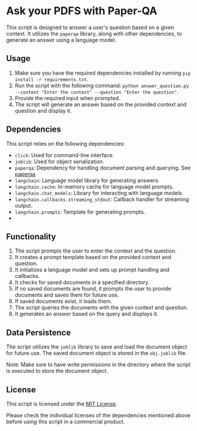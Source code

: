 # Ask your PDFS with Paper-QA

This script is designed to answer a user's question based on a given context. It utilizes the `paperqa` library, along with other dependencies, to generate an answer using a language model.

## Usage

1. Make sure you have the required dependencies installed by running `pip install -r requirements.txt`.
2. Run the script with the following command: `python answer_question.py --context "Enter the context" --question "Enter the question"`.
3. Provide the required input when prompted.
4. The script will generate an answer based on the provided context and question and display it.

## Dependencies

This script relies on the following dependencies:

- `click`: Used for command-line interface.
- `joblib`: Used for object serialization.
- `paperqa`: Dependency for handling document parsing and querying. See [paperqa](https://github.com/whitead/paper-qa#install)
- `langchain`: Language model library for generating answers.
- `langchain.cache`: In-memory cache for language model prompts.
- `langchain.chat_models`: Library for interacting with language models.
- `langchain.callbacks.streaming_stdout`: Callback handler for streaming output.
- `langchain.prompts`: Template for generating prompts.
- 

## Functionality

1. The script prompts the user to enter the context and the question.
2. It creates a prompt template based on the provided context and question.
3. It initializes a language model and sets up prompt handling and callbacks.
4. It checks for saved documents in a specified directory.
5. If no saved documents are found, it prompts the user to provide documents and saves them for future use.
6. If saved documents exist, it loads them.
7. The script queries the documents with the given context and question.
8. It generates an answer based on the query and displays it.

## Data Persistence

The script utilizes the `joblib` library to save and load the document object for future use. The saved document object is stored in the `obj.joblib` file.

Note: Make sure to have write permissions in the directory where the script is executed to store the document object.

## License

This script is licensed under the [MIT License](LICENSE).

Please check the individual licenses of the dependencies mentioned above before using this script in a commercial product.
